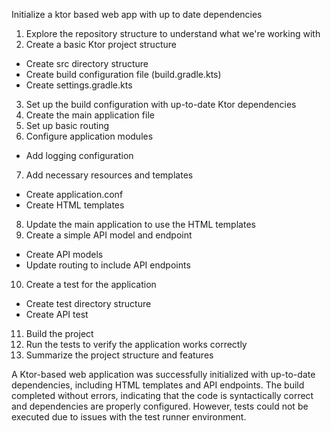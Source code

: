Initialize a ktor based web app with up to date dependencies

1. Explore the repository structure to understand what we're working with
2. Create a basic Ktor project structure
- Create src directory structure
- Create build configuration file (build.gradle.kts)
- Create settings.gradle.kts
3. Set up the build configuration with up-to-date Ktor dependencies
4. Create the main application file
5. Set up basic routing
6. Configure application modules
- Add logging configuration
7. Add necessary resources and templates
- Create application.conf
- Create HTML templates
8. Update the main application to use the HTML templates
9. Create a simple API model and endpoint
- Create API models
- Update routing to include API endpoints
10. Create a test for the application
- Create test directory structure
- Create API test
11. Build the project
12. Run the tests to verify the application works correctly
13. Summarize the project structure and features

A Ktor-based web application was successfully initialized with up-to-date dependencies, including HTML templates and API endpoints. The build completed without errors, indicating that the code is syntactically correct and dependencies are properly configured. However, tests could not be executed due to issues with the test runner environment.
